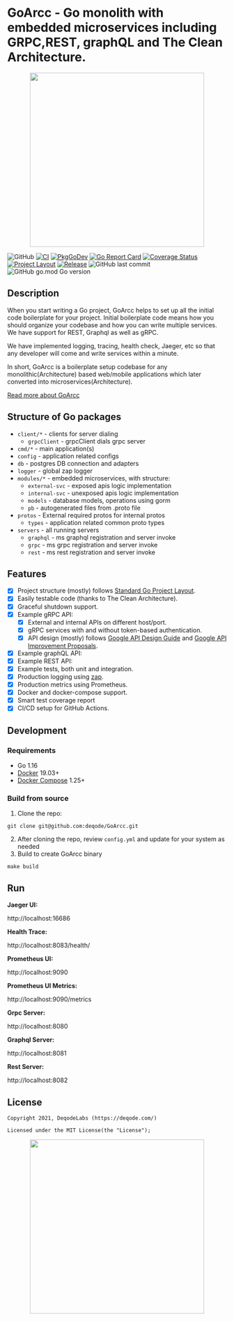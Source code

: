 # GoArcc - Go monolith with embedded microservices including GRPC,REST, graphQL and The Clean Architecture.

<p align="center"><img src="https://deqode.github.io/GoArcc/img/logo.svg" width="400"></p>

![GitHub](https://img.shields.io/github/license/deqode/GoArcc)
[![CI](https://github.com/deqode/GoArcc/actions/workflows/go.yml/badge.svg)](https://github.com/deqode/GoArcc/actions/workflows/go.yml)
[![PkgGoDev](https://pkg.go.dev/badge/github.com/deqode/GoArcc)](https://pkg.go.dev/github.com/github.com/deqode/GoArcc)
[![Go Report Card](https://goreportcard.com/badge/github.com/deqode/GoArcc)](https://goreportcard.com/report/github.com/deqode/GoArcc)
[![Coverage Status](https://coveralls.io/repos/github/deqode/goarcc/badge.svg?branch=master)](https://coveralls.io/github/deqode/goarcc?branch=boilerplate)
[![Project Layout](https://img.shields.io/badge/Standard%20Go-Project%20Layout-informational)](https://github.com/golang-standards/project-layout)
[![Release](https://img.shields.io/github/v/release/deqode/GoArcc)](https://github.com/deqode/GoArcc/releases/latest)
![GitHub last commit](https://img.shields.io/github/last-commit/deqode/codeanalyser)
![GitHub go.mod Go version](https://img.shields.io/github/go-mod/go-version/deqode/GoArcc)

## Description
When you start writing a Go project, GoArcc helps to set up all the initial code boilerplate for your project. Initial boilerplate code means how you should organize your codebase and how you can write multiple services. We have support for REST, Graphql as well as gRPC.

We have implemented logging, tracing, health check, Jaeger, etc so that any developer will come and write services within a minute.

In short, GoArcc is a boilerplate setup codebase for any monolithic(Architecture) based web/mobile applications which later converted into microservices(Architecture).

[Read more about GoArcc](https://deqode.github.io/GoArcc/)

## Structure of Go packages

- `client/*` - clients for server dialing
  - `grpcClient` - grpcClient dials grpc server
- `cmd/*` - main application(s)
- `config` - application related configs
- `db` -   postgres DB connection and adapters
- `logger` - global zap logger
- `modules/*` - embedded microservices, with structure:
  - `external-svc` - exposed apis logic implementation
  - `internal-svc` - unexposed apis logic implementation
  - `models` - database models, operations using gorm
  - `pb` - autogenerated files from .proto file
- `protos` - External required protos for internal protos
  - `types` - application related common proto types
- `servers` - all running servers
  - `graphql` - ms graphql registration and server invoke
  - `grpc` - ms grpc registration and server invoke
  - `rest` - ms rest registration and server invoke
## Features

- [X] Project structure (mostly) follows
  [Standard Go Project Layout](https://github.com/golang-standards/project-layout).
- [X] Easily testable code (thanks to The Clean Architecture).
- [X] Graceful shutdown support.
- [X] Example gRPC API:
  - [X] External and internal APIs on different host/port.
  - [X] gRPC services with and without token-based authentication.
  - [X] API design (mostly) follows
    [Google API Design Guide](https://cloud.google.com/apis/design) and
    [Google API Improvement Proposals](https://google.aip.dev/).
- [X] Example graphQL API:
- [X] Example REST API:
- [X] Example tests, both unit and integration.
- [X] Production logging using [zap](https://github.com/uber-go/zap).
- [X] Production metrics using Prometheus.
- [X] Docker and docker-compose support.
- [X] Smart test coverage report
- [X] CI/CD setup for GitHub Actions.

## Development

### Requirements

- Go 1.16
- [Docker](https://docs.docker.com/install/) 19.03+
- [Docker Compose](https://docs.docker.com/compose/install/) 1.25+

### Build from source

1. Clone the repo:
```
git clone git@github.com:deqode/GoArcc.git
```
2. After cloning the repo, review `config.yml` and update for your system as needed
3. Build to create GoArcc binary
```
make build
```


## Run

**Jaeger UI:**

http://localhost:16686

**Health Trace:**

http://localhost:8083/health/

**Prometheus UI:**

http://localhost:9090

**Prometheus UI Metrics:**

http://localhost:9090/metrics

**Grpc Server:**

http://localhost:8080

**Graphql Server:**

http://localhost:8081

**Rest Server:**

http://localhost:8082


## License
```
Copyright 2021, DeqodeLabs (https://deqode.com/)

Licensed under the MIT License(the "License");

```
<p align="center"><img src="https://deqode.com/wp-content/uploads/presskit-logo.png" width="400"></p>
